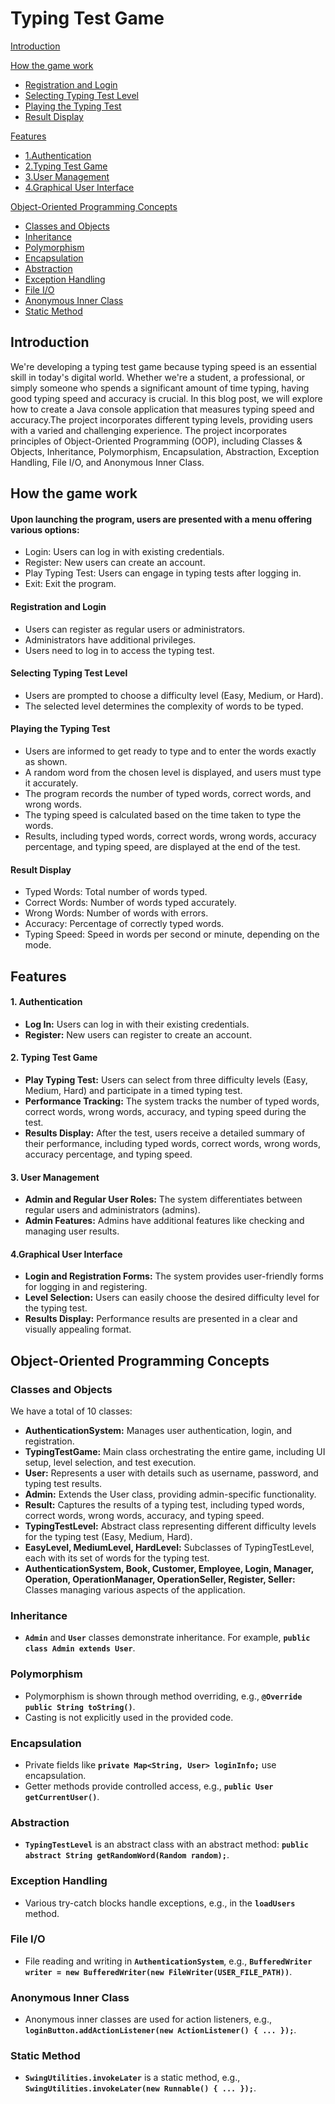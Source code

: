 # Typing Test Game
[Introduction](#introduction)

[How the game work](#how-the-game-work)
- [Registration and Login](#registration-and-login)
- [Selecting Typing Test Level](#selecting-typing-test-level)
- [Playing the Typing Test](#playing-the-typing-test)
- [Result Display](#result-display)

[Features](#features)
- [1.Authentication](#1-authentication)
- [2.Typing Test Game](#2-typing-test-game)
- [3.User Management](#3-user-management)
- [4.Graphical User Interface](4-graphical-user-interface)

[Object-Oriented Programming Concepts](#object-oriented-programming-concepts)
- [Classes and Objects](#classes-and-objects)
- [Inheritance](#inheritance)
- [Polymorphism](#polymorphism)
- [Encapsulation](#encapsulation)
- [Abstraction](#abstraction)
- [Exception Handling](#exception-handling)
- [File I/O](#file-I/O)
- [Anonymous Inner Class](#anonymous-inner-class)
- [Static Method](#static-method)

## Introduction
We're developing a typing test game because typing speed is an essential skill in today's digital world. Whether we're a student, a professional, or simply someone who spends a significant amount of time typing, having good typing speed and accuracy is crucial. In this blog post, we will explore how to create a Java console application that measures typing speed and accuracy.The project incorporates different typing levels, providing users with a varied and challenging experience. The project incorporates principles of Object-Oriented Programming (OOP), including Classes & Objects, Inheritance, Polymorphism, Encapsulation, Abstraction, Exception Handling, File I/O, and Anonymous Inner Class.
## How the game work
#### **Upon launching the program, users are presented with a menu offering various options:**<br/> 
- Login: Users can log in with existing credentials.
- Register: New users can create an account.
- Play Typing Test: Users can engage in typing tests after logging in.
- Exit: Exit the program.
   
#### **Registration and Login**<br/>
- Users can register as regular users or administrators.
- Administrators have additional privileges.
- Users need to log in to access the typing test.

#### **Selecting Typing Test Level**<br/>
- Users are prompted to choose a difficulty level (Easy, Medium, or Hard).
- The selected level determines the complexity of words to be typed.

#### **Playing the Typing Test**<br/>
- Users are informed to get ready to type and to enter the words exactly as shown.
- A random word from the chosen level is displayed, and users must type it accurately.
- The program records the number of typed words, correct words, and wrong words.
- The typing speed is calculated based on the time taken to type the words.
- Results, including typed words, correct words, wrong words, accuracy percentage, and typing speed, are displayed at the end of the test.

#### **Result Display**<br/>
- Typed Words: Total number of words typed.
- Correct Words: Number of words typed accurately.
- Wrong Words: Number of words with errors.
- Accuracy: Percentage of correctly typed words.
- Typing Speed: Speed in words per second or minute, depending on the mode.

## Features
#### **1. Authentication**<br/>
- **Log In:** Users can log in with their existing credentials.
- **Register:** New users can register to create an account.

#### **2. Typing Test Game**<br/>
- **Play Typing Test:** Users can select from three difficulty levels (Easy, Medium, Hard) and participate in a timed typing test.
- **Performance Tracking:** The system tracks the number of typed words, correct words, wrong words, accuracy, and typing speed during the test.
- **Results Display:** After the test, users receive a detailed summary of their performance, including typed words, correct words, wrong words, accuracy percentage, and typing speed.

#### **3. User Management**<br/>
- **Admin and Regular User Roles:** The system differentiates between regular users and administrators (admins).
- **Admin Features:** Admins have additional features like checking and managing user results.
  
#### **4.Graphical User Interface**<br/>
- **Login and Registration Forms:** The system provides user-friendly forms for logging in and registering.
- **Level Selection:** Users can easily choose the desired difficulty level for the typing test.
- **Results Display:** Performance results are presented in a clear and visually appealing format.

## Object-Oriented Programming Concepts

### Classes and Objects

We have a total of 10 classes:
- **AuthenticationSystem:** Manages user authentication, login, and registration.
- **TypingTestGame:** Main class orchestrating the entire game, including UI setup, level selection, and test execution.
- **User:** Represents a user with details such as username, password, and typing test results.
- **Admin:** Extends the User class, providing admin-specific functionality.
- **Result:** Captures the results of a typing test, including typed words, correct words, wrong words, accuracy, and typing speed.
- **TypingTestLevel:** Abstract class representing different difficulty levels for the typing test (Easy, Medium, Hard).
- **EasyLevel, MediumLevel, HardLevel:** Subclasses of TypingTestLevel, each with its set of words for the typing test.
- **AuthenticationSystem, Book, Customer, Employee, Login, Manager, Operation, OperationManager, OperationSeller, Register, Seller:** Classes managing various aspects of the application.

### Inheritance
 - **`Admin`** and **`User`** classes demonstrate inheritance. For example, **`public class Admin extends User`**.

### Polymorphism
- Polymorphism is shown through method overriding, e.g., **`@Override public String toString()`**.
- Casting is not explicitly used in the provided code.

### Encapsulation
 - Private fields like **`private Map<String, User> loginInfo;`** use encapsulation.
- Getter methods provide controlled access, e.g., **`public User getCurrentUser()`**.

### Abstraction
- **`TypingTestLevel`** is an abstract class with an abstract method: **`public abstract String getRandomWord(Random random);`**.
### Exception Handling
- Various try-catch blocks handle exceptions, e.g., in the **`loadUsers`** method.
### File I/O
- File reading and writing in **`AuthenticationSystem`**, e.g., **`BufferedWriter writer = new BufferedWriter(new FileWriter(USER_FILE_PATH))`**.

### Anonymous Inner Class
- Anonymous inner classes are used for action listeners, e.g., **`loginButton.addActionListener(new ActionListener() { ... });`**.
### Static Method
- **`SwingUtilities.invokeLater`** is a static method, e.g., **`SwingUtilities.invokeLater(new Runnable() { ... });`**.
